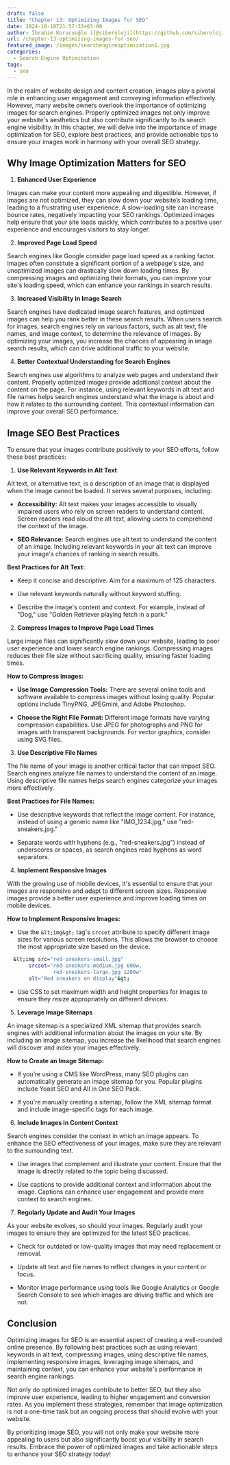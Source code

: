 ```yaml
---
draft: false
title: "Chapter 13: Optimizing Images for SEO"
date: 2024-10-10T21:57:33+03:00
author: İbrahim Korucuoğlu ([@siberoloji](https://github.com/siberoloji))
url: /chapter-13-optimizing-images-for-seo/
featured_image: /images/searchengineoptimization1.jpg
categories:
  - Search Engine Optimisation
tags:
  - seo
---
```



In the realm of website design and content creation, images play a pivotal role in enhancing user engagement and conveying information effectively. However, many website owners overlook the importance of optimizing images for search engines. Properly optimized images not only improve your website's aesthetics but also contribute significantly to its search engine visibility. In this chapter, we will delve into the importance of image optimization for SEO, explore best practices, and provide actionable tips to ensure your images work in harmony with your overall SEO strategy.



## Why Image Optimization Matters for SEO



1. **Enhanced User Experience**



Images can make your content more appealing and digestible. However, if images are not optimized, they can slow down your website’s loading time, leading to a frustrating user experience. A slow-loading site can increase bounce rates, negatively impacting your SEO rankings. Optimized images help ensure that your site loads quickly, which contributes to a positive user experience and encourages visitors to stay longer.



2. **Improved Page Load Speed**



Search engines like Google consider page load speed as a ranking factor. Images often constitute a significant portion of a webpage's size, and unoptimized images can drastically slow down loading times. By compressing images and optimizing their formats, you can improve your site's loading speed, which can enhance your rankings in search results.



3. **Increased Visibility in Image Search**



Search engines have dedicated image search features, and optimized images can help you rank better in these search results. When users search for images, search engines rely on various factors, such as alt text, file names, and image context, to determine the relevance of images. By optimizing your images, you increase the chances of appearing in image search results, which can drive additional traffic to your website.



4. **Better Contextual Understanding for Search Engines**



Search engines use algorithms to analyze web pages and understand their content. Properly optimized images provide additional context about the content on the page. For instance, using relevant keywords in alt text and file names helps search engines understand what the image is about and how it relates to the surrounding content. This contextual information can improve your overall SEO performance.



## Image SEO Best Practices



To ensure that your images contribute positively to your SEO efforts, follow these best practices:



1. **Use Relevant Keywords in Alt Text**



Alt text, or alternative text, is a description of an image that is displayed when the image cannot be loaded. It serves several purposes, including:


* **Accessibility:** Alt text makes your images accessible to visually impaired users who rely on screen readers to understand content. Screen readers read aloud the alt text, allowing users to comprehend the context of the image.

* **SEO Relevance:** Search engines use alt text to understand the content of an image. Including relevant keywords in your alt text can improve your image's chances of ranking in search results.




**Best Practices for Alt Text:**


* Keep it concise and descriptive. Aim for a maximum of 125 characters.

* Use relevant keywords naturally without keyword stuffing.

* Describe the image's content and context. For example, instead of "Dog," use "Golden Retriever playing fetch in a park."




2. **Compress Images to Improve Page Load Times**



Large image files can significantly slow down your website, leading to poor user experience and lower search engine rankings. Compressing images reduces their file size without sacrificing quality, ensuring faster loading times.



**How to Compress Images:**


* **Use Image Compression Tools:** There are several online tools and software available to compress images without losing quality. Popular options include TinyPNG, JPEGmini, and Adobe Photoshop.

* **Choose the Right File Format:** Different image formats have varying compression capabilities. Use JPEG for photographs and PNG for images with transparent backgrounds. For vector graphics, consider using SVG files.




3. **Use Descriptive File Names**



The file name of your image is another critical factor that can impact SEO. Search engines analyze file names to understand the content of an image. Using descriptive file names helps search engines categorize your images more effectively.



**Best Practices for File Names:**


* Use descriptive keywords that reflect the image content. For instance, instead of using a generic name like "IMG_1234.jpg," use "red-sneakers.jpg."

* Separate words with hyphens (e.g., "red-sneakers.jpg") instead of underscores or spaces, as search engines read hyphens as word separators.




4. **Implement Responsive Images**



With the growing use of mobile devices, it's essential to ensure that your images are responsive and adapt to different screen sizes. Responsive images provide a better user experience and improve loading times on mobile devices.



**How to Implement Responsive Images:**


* Use the `&lt;img&gt;` tag's `srcset` attribute to specify different image sizes for various screen resolutions. This allows the browser to choose the most appropriate size based on the device.



```bash
  &lt;img src="red-sneakers-small.jpg" 
       srcset="red-sneakers-medium.jpg 600w,
               red-sneakers-large.jpg 1200w"
       alt="Red sneakers on display"&gt;
```


* Use CSS to set maximum width and height properties for images to ensure they resize appropriately on different devices.




5. **Leverage Image Sitemaps**



An image sitemap is a specialized XML sitemap that provides search engines with additional information about the images on your site. By including an image sitemap, you increase the likelihood that search engines will discover and index your images effectively.



**How to Create an Image Sitemap:**


* If you’re using a CMS like WordPress, many SEO plugins can automatically generate an image sitemap for you. Popular plugins include Yoast SEO and All in One SEO Pack.

* If you're manually creating a sitemap, follow the XML sitemap format and include image-specific tags for each image.




6. **Include Images in Content Context**



Search engines consider the context in which an image appears. To enhance the SEO effectiveness of your images, make sure they are relevant to the surrounding text.


* Use images that complement and illustrate your content. Ensure that the image is directly related to the topic being discussed.

* Use captions to provide additional context and information about the image. Captions can enhance user engagement and provide more context to search engines.




7. **Regularly Update and Audit Your Images**



As your website evolves, so should your images. Regularly audit your images to ensure they are optimized for the latest SEO practices.


* Check for outdated or low-quality images that may need replacement or removal.

* Update alt text and file names to reflect changes in your content or focus.

* Monitor image performance using tools like Google Analytics or Google Search Console to see which images are driving traffic and which are not.




## Conclusion



Optimizing images for SEO is an essential aspect of creating a well-rounded online presence. By following best practices such as using relevant keywords in alt text, compressing images, using descriptive file names, implementing responsive images, leveraging image sitemaps, and maintaining context, you can enhance your website's performance in search engine rankings.



Not only do optimized images contribute to better SEO, but they also improve user experience, leading to higher engagement and conversion rates. As you implement these strategies, remember that image optimization is not a one-time task but an ongoing process that should evolve with your website.



By prioritizing image SEO, you will not only make your website more appealing to users but also significantly boost your visibility in search results. Embrace the power of optimized images and take actionable steps to enhance your SEO strategy today!
